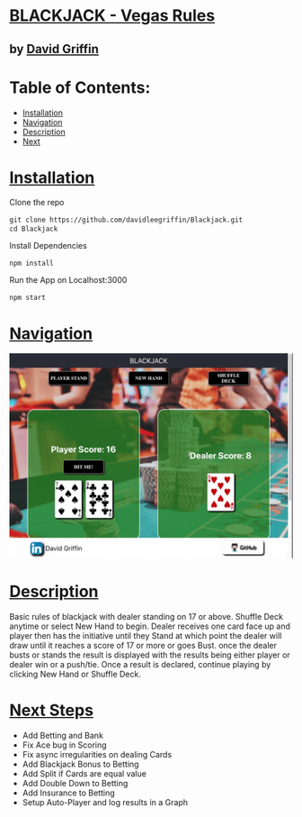 # [BLACKJACK - Vegas Rules](https://blackjack-vegas-dealer.herokuapp.com/)

## by [David Griffin](https://www.linkedin.com/in/david-griffin-117b0045/)
# Table of Contents:
- [Installation](https://github.com/davidleegriffin/Blackjack#Installation)
- [Navigation](https://github.com/davidleegriffin/Blackjack#Navigation)
- [Description](https://github.com/davidleegriffin/Blackjack#Description)
- [Next](https://github.com/davidleegriffin/Blackjack#Next)



# [Installation](https://github.com/davidleegriffin/Blackjack#Installation)

Clone the repo
```
git clone https://github.com/davidleegriffin/Blackjack.git
cd Blackjack
```

Install Dependencies
```
npm install
```

Run the App on Localhost:3000
```
npm start
```

# [Navigation](https://github.com/davidleegriffin/Blackjack#Navigation)

![Navigation Example](./public/images/Blackjack-Gameplay.gif)

# [Description](https://github.com/davidleegriffin/Blackjack#Description)

Basic rules of blackjack with dealer standing on 17 or above. Shuffle Deck anytime or select New Hand to begin. Dealer receives one card face up and player then has the initiative until they Stand at which point the dealer will draw until it reaches a score of 17 or more or goes Bust. once the dealer busts or stands the result is displayed with the results being either player or dealer win or a push/tie. Once a result is declared, continue playing by clicking New Hand or Shuffle Deck.


# [Next Steps](https://github.com/davidleegriffin/Blackjack#Next)

- Add Betting and Bank
- Fix Ace bug in Scoring
- Fix async irregularities on dealing Cards
- Add Blackjack Bonus to Betting
- Add Split if Cards are equal value
- Add Double Down to Betting
- Add Insurance to Betting
- Setup Auto-Player and log results in a Graph